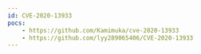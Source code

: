 ```yaml
---
id: CVE-2020-13933
pocs:
    - https://github.com/Kamimuka/cve-2020-13933
    - https://github.com/lyy289065406/CVE-2020-13933
---
```

